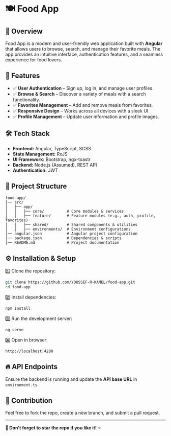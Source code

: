 # 🍽️ Food App

## 🚀 Overview
Food App is a modern and user-friendly web application built with **Angular** that allows users to browse, search, and manage their favorite meals. The app provides an intuitive interface, authentication features, and a seamless experience for food lovers.

## 🎯 Features
- ✅ **User Authentication** – Sign up, log in, and manage user profiles.
- ✅ **Browse & Search** – Discover a variety of meals with a search functionality.
- ✅ **Favorites Management** – Add and remove meals from favorites.
- ✅ **Responsive Design** – Works across all devices with a sleek UI.
- ✅ **Profile Management** – Update user information and profile images.

## 🛠️ Tech Stack
- **Frontend:** Angular, TypeScript, SCSS
- **State Management:** RxJS
- **UI Framework:** Bootstrap, ngx-toastr
- **Backend:** Node.js (Assumed), REST API
- **Authentication:** JWT

## 📂 Project Structure
```
food-app/
│── src/
│   ├── app/
│   │   ├── core/          # Core modules & services
│   │   ├── feature/       # Feature modules (e.g., auth, profile, favorites)
│   │   ├── shared/        # Shared components & utilities
│   │   ├── environments/  # Environment configurations
│── angular.json           # Angular project configuration
│── package.json           # Dependencies & scripts
│── README.md              # Project documentation
```

## ⚙️ Installation & Setup
1️⃣ Clone the repository:
```bash
git clone https://github.com/YOUSSEF-R-KAMEL/food-app.git
cd food-app
```
2️⃣ Install dependencies:
```bash
npm install
```
3️⃣ Run the development server:
```bash
ng serve
```
4️⃣ Open in browser:
```
http://localhost:4200
```

## 🔥 API Endpoints
Ensure the backend is running and update the **API base URL** in `environment.ts`.

## 🤝 Contribution
Feel free to fork the repo, create a new branch, and submit a pull request.

---

**🌟 Don't forget to star the repo if you like it!** ⭐

